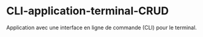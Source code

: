 # CLI-application-terminal-CRUD
Application avec une interface en ligne de commande (CLI) pour le terminal.
